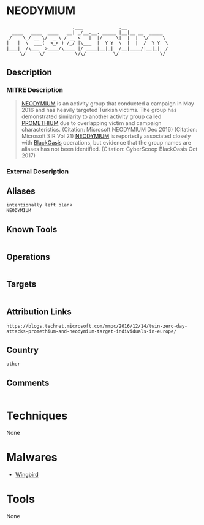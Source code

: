 
# NEODYMIUM

```
                        .___             .__               
  ____   ____  ____   __| _/__.__. _____ |__|__ __  _____  
 /    \_/ __ \/  _ \ / __ <   |  |/     \|  |  |  \/     \ 
|   |  \  ___(  <_> ) /_/ |\___  |  Y Y  \  |  |  /  Y Y  \
|___|  /\___  >____/\____ |/ ____|__|_|  /__|____/|__|_|  /
     \/     \/           \/\/          \/               \/ 

```

## Description

### MITRE Description

> [NEODYMIUM](https://attack.mitre.org/groups/G0055) is an activity group that conducted a campaign in May 2016 and has heavily targeted Turkish victims. The group has demonstrated similarity to another activity group called [PROMETHIUM](https://attack.mitre.org/groups/G0056) due to overlapping victim and campaign characteristics. (Citation: Microsoft NEODYMIUM Dec 2016) (Citation: Microsoft SIR Vol 21) [NEODYMIUM](https://attack.mitre.org/groups/G0055) is reportedly associated closely with [BlackOasis](https://attack.mitre.org/groups/G0063) operations, but evidence that the group names are aliases has not been identified. (Citation: CyberScoop BlackOasis Oct 2017)

### External Description

> 

## Aliases

```
intentionally left blank
NEODYMIUM
```

## Known Tools

```

```

## Operations

```

```

## Targets

```

```

## Attribution Links

```
https://blogs.technet.microsoft.com/mmpc/2016/12/14/twin-zero-day-attacks-promethium-and-neodymium-target-individuals-in-europe/
```

## Country

```
other
```

## Comments

```

```

# Techniques

None

# Malwares


* [Wingbird](../malwares/Wingbird.md)


# Tools

None

